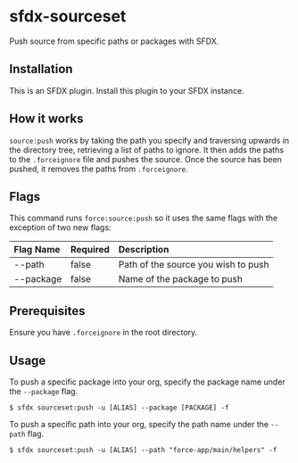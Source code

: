 # sfdx-sourceset

Push source from specific paths or packages with SFDX.

## Installation

This is an SFDX plugin. Install this plugin to your SFDX instance.

## How it works

`source:push` works by taking the path you specify and traversing upwards in the directory tree, retrieving a list of 
paths to ignore. It then adds the paths to the `.forceignore` file and pushes the source. Once the source has been pushed,
it removes the paths from `.forceignore`.

## Flags

This command runs `force:source:push` so it uses the same flags with the exception of two new flags:

| Flag Name | Required | Description |
| :--- | :--- | :--- |
| --path | false | Path of the source you wish to push |
| --package | false | Name of the package to push |

## Prerequisites

Ensure you have `.forceignore` in the root directory.

## Usage

To push a specific package into your org, specify the package name under the `--package` flag.

```
$ sfdx sourceset:push -u [ALIAS] --package [PACKAGE] -f
```

To push a specific path into your org, specify the path name under the `--path` flag.

```
$ sfdx sourceset:push -u [ALIAS] --path "force-app/main/helpers" -f
```


